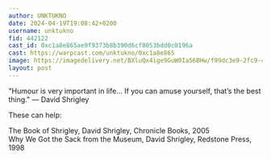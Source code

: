 ```yaml
---
author: UNKTUKNO
date: 2024-04-19T19:08:42+0200
username: unktukno
fid: 442122
cast_id: 0xc1a8e865ae9f9373b8b390d6cf8053bdd0c0196a
cast: https://warpcast.com/unktukno/0xc1a8e865
image: https://imagedelivery.net/BXluQx4ige9GuW0Ia56BHw/f99dc3e9-2fc9-43c5-0caf-aba411048000/original
layout: post
---
```

"Humour is very important in life... If you can amuse yourself, that’s the best thing." — David Shrigley  
  
These can help:  
  
The Book of Shrigley, David Shrigley, Chronicle Books, 2005  
Why We Got the Sack from the Museum, David Shrigley, Redstone Press, 1998  

<img src='https://imagedelivery.net/BXluQx4ige9GuW0Ia56BHw/f99dc3e9-2fc9-43c5-0caf-aba411048000/original' alt='' referrerpolicy='no-referrer'/>
<img src='https://imagedelivery.net/BXluQx4ige9GuW0Ia56BHw/67545323-ac85-47b0-8cca-8cf3f2882900/original' alt='' referrerpolicy='no-referrer'/>